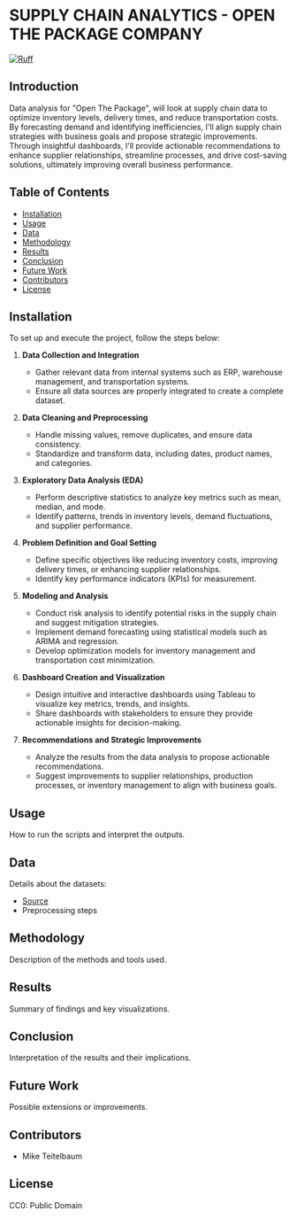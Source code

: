 # SUPPLY CHAIN ANALYTICS - OPEN THE PACKAGE COMPANY
[![Ruff](https://img.shields.io/endpoint?url=https://raw.githubusercontent.com/astral-sh/ruff/main/assets/badge/v2.json)](https://github.com/astral-sh/ruff)

## Introduction
Data analysis for "Open The Package", will look at supply chain data to optimize inventory levels, delivery times, and reduce transportation costs. By forecasting demand and identifying inefficiencies, I'll align supply chain strategies with business goals and propose strategic improvements. Through insightful dashboards, I'll provide actionable recommendations to enhance supplier relationships, streamline processes, and drive cost-saving solutions, ultimately improving overall business performance.
## Table of Contents
- [Installation](#installation)
- [Usage](#usage)
- [Data](#data)
- [Methodology](#methodology)
- [Results](#results)
- [Conclusion](#conclusion)
- [Future Work](#future-work)
- [Contributors](#contributors)
- [License](#license)

## Installation
To set up and execute the project, follow the steps below:

1. **Data Collection and Integration**
   - Gather relevant data from internal systems such as ERP, warehouse management, and transportation systems.
   - Ensure all data sources are properly integrated to create a complete dataset.

2. **Data Cleaning and Preprocessing**
   - Handle missing values, remove duplicates, and ensure data consistency.
   - Standardize and transform data, including dates, product names, and categories.

3. **Exploratory Data Analysis (EDA)**
   - Perform descriptive statistics to analyze key metrics such as mean, median, and mode.
   - Identify patterns, trends in inventory levels, demand fluctuations, and supplier performance.

4. **Problem Definition and Goal Setting**
   - Define specific objectives like reducing inventory costs, improving delivery times, or enhancing supplier relationships.
   - Identify key performance indicators (KPIs) for measurement.

5. **Modeling and Analysis**
   - Conduct risk analysis to identify potential risks in the supply chain and suggest mitigation strategies.
   - Implement demand forecasting using statistical models such as ARIMA and regression.
   - Develop optimization models for inventory management and transportation cost minimization.

6. **Dashboard Creation and Visualization**
   - Design intuitive and interactive dashboards using Tableau to visualize key metrics, trends, and insights.
   - Share dashboards with stakeholders to ensure they provide actionable insights for decision-making.

7. **Recommendations and Strategic Improvements**
   - Analyze the results from the data analysis to propose actionable recommendations.
   - Suggest improvements to supplier relationships, production processes, or inventory management to align with business goals.
   
## Usage
How to run the scripts and interpret the outputs.

## Data
Details about the datasets:
- [Source](https://www.kaggle.com/datasets/shashwatwork/dataco-smart-supply-chain-for-big-data-analysis)
- Preprocessing steps

## Methodology
Description of the methods and tools used.

## Results
Summary of findings and key visualizations.

## Conclusion
Interpretation of the results and their implications.

## Future Work
Possible extensions or improvements.

## Contributors
- Mike Teitelbaum


## License
CC0: Public Domain